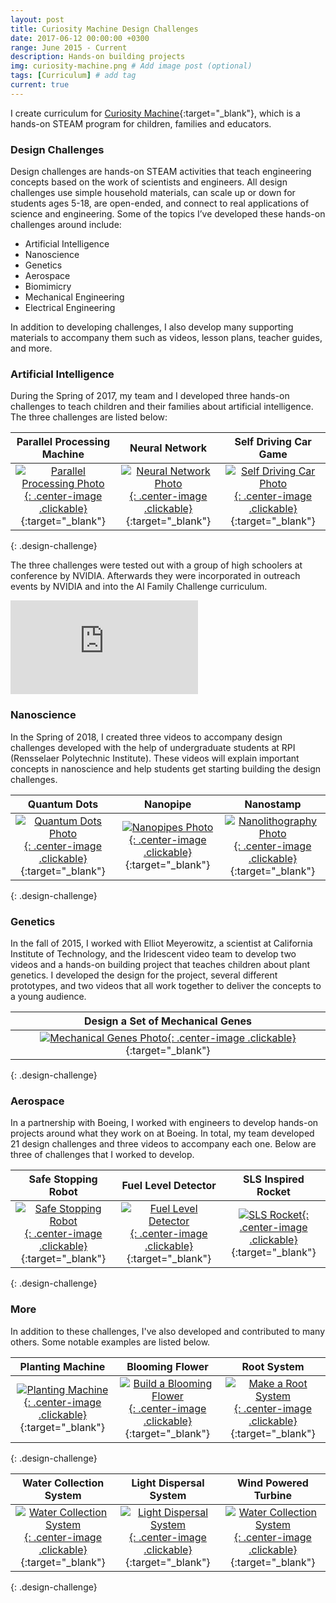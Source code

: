 ```yaml
---
layout: post
title: Curiosity Machine Design Challenges
date: 2017-06-12 00:00:00 +0300
range: June 2015 - Current
description: Hands-on building projects
img: curiosity-machine.png # Add image post (optional)
tags: [Curriculum] # add tag
current: true
---
```

I create curriculum for [Curiosity Machine](https://www.curiositymachine.org/){:target="_blank"}, which is a hands-on STEAM program for children, families and educators.

### Design Challenges

Design challenges are hands-on STEAM activities that teach engineering concepts based on the work of scientists and engineers. All design challenges use simple household materials, can scale up or down for students ages 5-18, are open-ended, and connect to real applications of science and engineering. Some of the topics I’ve developed these hands-on challenges around include:

* Artificial Intelligence
* Nanoscience
* Genetics
* Aerospace
* Biomimicry
* Mechanical Engineering
* Electrical Engineering

In addition to developing challenges, I also develop many supporting materials to accompany them such as videos, lesson plans, teacher guides, and more.

### Artificial Intelligence

During the Spring of 2017, my team and I developed three hands-on challenges to teach children and their families about artificial intelligence. The three challenges are listed below:

| Parallel Processing Machine | Neural Network |Self Driving Car Game |
|:-------------------:|:------------------------:|:-----------------:|
| [![Parallel Processing Photo]({{site.baseurl}}/assets/img/parallel-processing.jpg){: .center-image .clickable}](https://www.curiositymachine.org/challenges/127/){:target="_blank"} | [![Neural Network Photo]({{site.baseurl}}/assets/img/neural-network.jpg){: .center-image .clickable}](https://www.curiositymachine.org/challenges/126/){:target="_blank"} | [![Self Driving Car Photo]({{site.baseurl}}/assets/img/self-driving-car.png){: .center-image .clickable}](https://www.curiositymachine.org/challenges/125/){:target="_blank"}
{: .design-challenge}


The three challenges were tested out with a group of high schoolers at conference by NVIDIA. Afterwards they were incorporated in outreach events by NVIDIA and into the AI Family Challenge curriculum.
<iframe src="https://www.youtube.com/embed/xGOIJXcy55s" frameborder="0" gesture="media" allow="encrypted-media" allowfullscreen class="center-image"></iframe>

### Nanoscience

In the Spring of 2018, I created three videos to accompany design challenges developed with the help of undergraduate students at RPI (Rensselaer Polytechnic Institute). These videos will explain important concepts in nanoscience and help students get starting building the design challenges.

| Quantum Dots| Nanopipe | Nanostamp |
|:-------------------:|:------------------------:|:------------------------:|
| [![Quantum Dots Photo]({{site.baseurl}}/assets/img/quantum-dots.png){: .center-image .clickable}](https://www.curiositymachine.org/challenges/128/){:target="_blank"} |  [![Nanopipes Photo]({{site.baseurl}}/assets/img/nanopipe.png){: .center-image .clickable}](https://www.curiositymachine.org/challenges/129/){:target="_blank"} | [![Nanolithography Photo]({{site.baseurl}}/assets/img/nanolith.png){: .center-image .clickable}](https://www.curiositymachine.org/challenges/161/){:target="_blank"} |
{: .design-challenge}

### Genetics
In the fall of 2015, I worked with Elliot Meyerowitz, a scientist at California Institute of Technology, and the Iridescent video team to develop two videos and a hands-on building project that teaches children about plant genetics. I developed the design for the project, several different prototypes, and two videos that all work together to deliver the concepts to a young audience.

| Design a Set of Mechanical Genes
|:-------------------:|
| [![Mechanical Genes Photo]({{site.baseurl}}/assets/img/mechanical-genes.png){: .center-image .clickable}](https://www.curiositymachine.org/challenges/106/){:target="_blank"} |
{: .design-challenge}

### Aerospace
In a partnership with Boeing, I worked with engineers to develop hands-on projects around what they work on at Boeing. In total, my team developed 21 design challenges and three videos to accompany each one. Below are three of challenges that I worked to develop.

| Safe Stopping Robot | Fuel Level Detector | SLS Inspired Rocket |
|:-------------------:|:------------------------:|:-----------------:|
| [![Safe Stopping Robot]({{site.baseurl}}/assets/img/safe-stopping.png){: .center-image .clickable}](https://www.curiositymachine.org/challenges/109/){:target="_blank"} |  [![Fuel Level Detector]({{site.baseurl}}/assets/img/fuel-level.png){: .center-image .clickable}](https://www.curiositymachine.org/challenges/116/){:target="_blank"} | [![SLS Rocket]({{site.baseurl}}/assets/img/sls-rocket.png){: .center-image .clickable}](https://www.curiositymachine.org/challenges/117/){:target="_blank"}
{: .design-challenge}

### More
In addition to these challenges, I've also developed and contributed to many others. Some notable examples are listed below.

| Planting Machine| Blooming Flower | Root System|
|:-------------------:|:------------------------:|:-----------------:|
| [![Planting Machine]({{site.baseurl}}/assets/img/planting-machine.png){: .center-image .clickable}](https://www.curiositymachine.org/challenges/121/){:target="_blank"} |  [![Build a Blooming Flower]({{site.baseurl}}/assets/img/blooming-flower.png){: .center-image .clickable}](https://www.curiositymachine.org/challenges/68/){:target="_blank"} | [![Make a Root System]({{site.baseurl}}/assets/img/roots.png){: .center-image .clickable}](https://www.curiositymachine.org/challenges/61/){:target="_blank"}
{: .design-challenge}

| Water Collection System| Light Dispersal System | Wind Powered Turbine|
|:-------------------:|:------------------------:|:-----------------:|
| [![Water Collection System]({{site.baseurl}}/assets/img/water-collection.png){: .center-image .clickable}](https://www.curiositymachine.org/challenges/122){:target="_blank"} |  [![Light Dispersal System]({{site.baseurl}}/assets/img/light-dispersal.png){: .center-image .clickable}](https://www.curiositymachine.org/challenges/124/){:target="_blank"} | [![Water Collection System]({{site.baseurl}}/assets/img/wind-turbine.png){: .center-image .clickable}](https://www.curiositymachine.org/challenges/123/){:target="_blank"}
{: .design-challenge}
